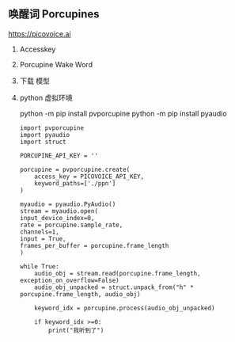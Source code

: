 ## 唤醒词 Porcupines

https://picovoice.ai

1. Accesskey

2. Porcupine Wake Word

3. 下载 模型

4. python 虚拟环境

    python -m pip install pvporcupine
    python -m pip install pyaudio

    ```
    import pvporcupine
    import pyaudio
    import struct

    PORCUPINE_API_KEY = ''

    porcupine = pvporcupine.create(
        access_key = PICOVOICE_API_KEY,
        keyword_paths=['./ppn']
    )

    myaudio = pyaudio.PyAudio()
    stream = myaudio.open(
    input_device_index=0,
    rate = porcupine.sample_rate,
    channels=1,
    input = True,
    frames_per_buffer = porcupine.frame_length
    )

    while True:
        audio_obj = stream.read(porcupine.frame_length, exception_on_overflow=False)
        audio_obj_unpacked = struct.unpack_from("h" * porcupine.frame_length, audio_obj)

        keyword_idx = porcupine.process(audio_obj_unpacked)

        if keyword_idx >=0:
            print("我听到了")
    ```
